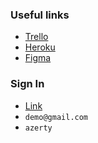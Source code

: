 ### Useful links

- [Trello](https://trello.com/b/mTZlCFxS/paylert-tasks)
- [Heroku](https://payalert.herokuapp.com/)
- [Figma](https://www.figma.com/file/5G6vAdBKkFM9ynkZ0yrZMk/payalert?node-id=2%3A1&viewport=346%2C-602%2C0.4085486829280853)

### Sign In

- [Link](https://payalert.herokuapp.com/users/sign_in)
- `demo@gmail.com`
- `azerty`
